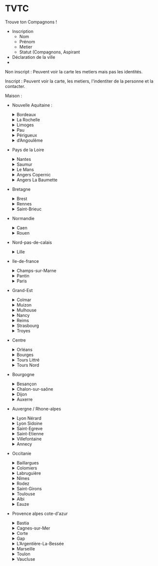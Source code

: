 # TVTC

Trouve ton Compagnons ! 

- Inscription 
  - Nom
  - Prénom
  - Metier 
  - Statut (Compagnons, Aspirant
- Déclaration de la ville 
- 

Non inscript : 
Peuvent voir la carte les metiers mais pas les identités.

Inscript : 
Peuvent voir la carte, les metiers, l'indentiter de la personne et la contacter.



Maison : 

- Nouvelle Aquitaine : 
  <details>
  <summary>Bordeaux</summary>

    ```
    La maison de Bordeaux / Siège régional
    Compagnons du Devoir
    76, rue Laroche
    33000 Bordeaux
    ```
  </details>
  
  <details>
  <summary>La Rochelle</summary>

    ```
    La maison de La Rochelle / Siège régional
    Compagnons du Devoir
    1, rue Théroigne de Méricourt
    CS 40801
    17041 La Rochelle Cedex 01
    ```
  </details>

    <details>
  <summary>Limoges</summary>

    ```
    La maison de Limoges
    Compagnons du Devoir
    Rue du Puy Pezard
    87270 Couzeix
    ```
  </details>

    <details>
  <summary>Pau</summary>

    ```
    La maison de Pau
    Compagnons du Devoir 
    Allée Pierre Tourne
    64110 Gelos
    ```
  </details>

    <details>
  <summary>Périgueux</summary>

    ```
    La maison de Périgueux
    Compagnons du Devoir 
    Allée des Sports - Chercuzac
    24650 Chancelade
    ```
  </details>

    <details>
  <summary>d’Angoulême</summary>

    ```
   La maison d’Angoulême
    Compagnons du Devoir 
    35, avenue De Montbron
    16340 L’Isle-d’Espagnac
    ```
  </details>

    

- Pays de la Loire
  <details>
  <summary>Nantes</summary>

    ```
    La maison de Nantes
    Compagnons du Devoir 
    48 Quai Malakoff
    44000 Nantes
    ```
  </details>
  <details>
  <summary>Saumur</summary>

    ```
    La maison de Saumur
    Compagnons du Devoir
    Rue Duplessis-Mornay
    49400 Saumur 
    ```
  </details>
  <details>
  <summary>Le Mans</summary>

    ```
    La maison du Mans
    Compagnons du Devoir 
    114, Grande Rue
    72000 Le Mans
    ```
  </details>

  <details>
  <summary>Angers Copernic</summary>

    ```
    La maison d’Angers Copernic / Siège régional
    Compagnons du Devoir
    25, Boulevard Copernic
    49100 Angers
    ```
  </details>
  <details>
  <summary>Angers La Baumette</summary>

    ```
    La maison d’Angers La Baumette
    Les Compagnons du Devoir 
    3, Boulevard Marc Leclerc
    49100 Angers
    ```
  </details>

- Bretagne
  <details>
  <summary>Brest</summary>

    ```
    La maison de Brest
    Compagnons du Devoir 
    155, rue de Verdun 
    29200 Brest
    ```
  </details>
  <details>
  <summary>Rennes </summary>

    ```
    La maison de Rennes / Siège régional
    Compagnons du Devoir
    2, rue Jules Verne
    35000 Rennes
    ```
  </details>
  <details>
  <summary>Saint-Brieuc</summary>

    ```
    La maison de Trégueux (Saint-Brieuc)
    Compagnons du Devoir
    25 bis, rue de Verdun
    22950 Trégueux  
    ```
  </details>

- Normandie
  <details>
  <summary>Caen</summary>

    ```
    La maison de Caen
    Compagnons du Devoir
    34, rue des Rosiers
    14000 Caen
    ```
  </details>

  <details>
  <summary>Rouen </summary>

    ```
    La maison de Rouen / Siège régional
    Compagnons du Devoir
    Ferme Henry
    Rue Francis Poulenc
    76130 Mont-Saint-Aignan  
    ```
  </details>

- Nord-pas-de-calais
  <details>
  <summary>Lille </summary>

    ```
    La maison de Lille / Siège régional
    Siège régional Compagnons du Devoir
    118, rue de Babylone
    59491 Villeneuve d'Ascq 
    ```
  </details>

- Ile-de-france
  <details>
  <summary>Champs-sur-Marne </summary>

    ```
    La maison de Champs-sur-Marne
    Compagnons du Devoir 
    9, boulevard Descartes
    77420 Champs-sur-Marne
    ```
  </details>
  <details>
  <summary>Pantin </summary>

    ```
    La maison de Pantin
    Compagnons du Devoir 
    22, rue des Grilles
    93500 Pantin  
    ```
  </details>
  <details>
  <summary>Paris </summary>

    ```
    La maison de Paris / Siège régional
    Compagnons du Devoir
    1, place Saint Gervais
    75004 Paris
    ```
  </details>

- Grand-Est
  <details>
  <summary>Colmar </summary>

    ```
    Compagnons du Devoir
    30 rue Edouard Richard
    68000 Colmar
    ```
  </details>
  <details>
  <summary>Muizon  </summary>

    ```
    Compagnons du Devoir
    42, rue de Reims
    51140 Muizon
    ```
  </details>
  <details>
  <summary>Mulhouse </summary>

    ```
    Compagnons du Devoir 
    50 boulevard Charles-Stoessel
    68200 Mulhouse
    ```
  </details>
  <details>
  <summary>Nancy </summary>

    ```
    Compagnons du Devoir 
    ZA Renémont
    6 avenue du Général de Gaulle
    54140 Jarville La Malgrange
    ```
  </details>
  <details>
  <summary>Reims </summary>

    ```
    Compagnons du Devoir 
    115, boulevard Charles Arnould
    51100 Reims
    ```
  </details>
  <details>
  <summary>Strasbourg </summary>

    ```
    Compagnons du Devoir 
    2, rue de Wasselonne - CS70026
    67085 Strasbourg
    ```
  </details>
  <details>
  <summary>Troyes </summary>

    ```
    Compagnons du Devoir 
    9, rue Marie Curie
    10000 Troyes
    ```
  </details>

- Centre

  <details>
  <summary>Orléans </summary>

    ```
    La maison d'Orléans
    Compagnons du Devoir 
    22, place Louis XI
    45000 Orléans
    ```
  </details>

  <details>
  <summary>Bourges </summary>

    ```
    La maison de Bourges
    F.J.T Tivoli
    3, rue de Moulon 
    18000 Bourges
    ```
  </details>

  <details>
  <summary>Tours Littré </summary>

    ```
    La maison de Tours centre (Tours Littré)
    Compagnons du Devoir 
    8, rue Littré
    37000 Tours
    ```
  </details>

  <details>
  <summary>Tours Nord </summary>

    ```
    La maison de Tours Nord / Siège régional
    Compagnons du Devoir
    25, rue de Franche-Comté
    37100 Tours
    ```
  </details>

- Bourgogne

  <details>
  <summary>Besançon </summary>

    ```
    La maison de Besançon
    Compagnons du Devoir
    25, rue Jean Wyrsch
    25000 Besançon
    ```
  </details>

  <details>
  <summary>Chalon-sur-saône </summary>

    ```
    La maison de Chalon-sur-saône
    Compagnons du Devoir
    67 A rue du Général-Giraud
    71100 Chalon-sur-Saône
    ```
  </details>

  <details>
  <summary>Dijon  </summary>

    ```
    La maison de Dijon / Siège régional
    Compagnons du Devoir
    1, rue Jean Mazen
    21000 Dijon
    ```
  </details>

  <details>
  <summary>Auxerre  </summary>

    ```
    La maison d’Auxerre
    Compagnons du Devoir 
    6, rue Saint-Pélerin
    89000 Auxerre
    ```
  </details>

- Auvergne / Rhone-alpes
  <details>
  <summary>Lyon Nérard  </summary>

    ```
    La maison de Lyon Nérard
    Compagnons du Devoir 
    9 Rue Nerard - Bp 407
    69338 Lyon Cedex 09
    ```
  </details>

  <details>
  <summary>Lyon Sidoine  </summary>

    ```
    La maison de Lyon Sidoine / Siège régional
    Compagnons du Devoir
    53, av. Sidoine Apollinaire
    69009 Lyon Cedex 09
    ```
  </details>

  <details>
  <summary>Saint-Egreve  </summary>

    ```
    La maison de Saint-Egreve
    Les Compagnons du Devoir 
    1, rue Champaviotte
    38120 Saint-Egreve
    ```
  </details>

  <details>
  <summary>Saint-Etienne  </summary>

    ```
    La maison de Saint-Etienne
    Les Compagnons du Devoir 
    34, rue Raoul Follereau
    42350 La Talaudiere
    ```
  </details>

  <details>
  <summary>Villefontaine  </summary>

    ```
    La maison de Villefontaine
    Compagnons du Devoir 
    90 Boulevard de Villefontaine
    38090 Villefontaine
    ```
  </details>

  <details>
  <summary>Annecy  </summary>

    ```
    La maison d’Annecy
    Compagnons du Devoir 
    La Roseraie
    74370 Villaz
    ```
  </details>

- Occitanie

  <details>
  <summary>Baillargues  </summary>

    ```
    La maison de Baillargues
    Compagnons du Devoir 
    1, avenue des Compagnons du Devoir
    34670 Baillargues
    ```
  </details>

  <details>
  <summary>Colomiers   </summary>

    ```
    La maison de Colomiers / Siège régional
    Compagnons du Devoir
    5, rue Hyacinthe Dubreuil
    31770 Colomiers
    ```
  </details>

  <details>
  <summary>Labruguière   </summary>

    ```
    La maison de Labruguière
    Compagnons du Devoir
    5, avenue Robert Schuman
    81290 Labruguière
    ```
  </details>

  <details>
  <summary>Nîmes   </summary>

    ```
    La maison de Nîmes / Siège régional
    Compagnons du Devoir
    3, chemin du Compagnon
    30900 Nîmes
    ```
  </details>

  <details>
  <summary>Rodez   </summary>

    ```
    La maison de Rodez
    Compagnons du Devoir 
    6, impasse Cambon
    12000 Rodez
    ```
  </details>

  <details>
  <summary>Saint-Girons   </summary>

    ```
    La maison de Saint-Girons
    Compagnons du Devoir
    28, avenue René Plaisant
    09200 Saint-Girons
    ```
  </details>

  <details>
  <summary>Toulouse   </summary>

    ```
    La maison de Toulouse
    Compagnons du Devoir 
    28, rue des Pyrénées
    31400 Toulouse
    ```
  </details>


  <details>
  <summary>Albi   </summary>

    ```
    La maison d’Albi
    Compagnons du Devoir
    2-4-6, rue du Maréchal Lyautey
    81000 Albi
    ```
  </details>

  <details>
  <summary>Eauze   </summary>

    ```
    La maison d’Eauze
    Compagnons du Devoir
    Lieu-dit Prat Lacassagne
    Route de Castelnau
    32800 Eauze
    ```
  </details>

- Provence alpes cote-d'azur

  <details>
  <summary>Bastia   </summary>

    ```
    La maison de Bastia
    Compagnons du Devoir
    546 Qua Brancale
    20290 Lucciana
    ```
  </details>

  <details>
  <summary>Cagnes-sur-Mer   </summary>

    ```
    La maison de Cagnes-sur-Mer
    Compagnons du Devoir 
    19, chemin du Travail
    06800 Cagnes Sur Mer
    ```
  </details>

  <details>
  <summary>Corte   </summary>

    ```
    La maison de Corte
    Compagnons du Devoir
    Centre AFPA - Quartier Porette
    20250 Corte
    ```
  </details>

  <details>
  <summary>Gap   </summary>

    ```
    La maison de Gap
    Compagnons du Devoir
    Le Chalet
    Route de Veynes
    La Fressinouse
    05000 Gap 
    ```
  </details>

  <details>
  <summary>L’Argentière-La-Bessée   </summary>

    ```
    La maison de L’Argentière-La-Bessée
    Compagnons du Devoir 
    403, avenue du Général de Gaulle
    05120 L’Argentière-La Bessée
    ```
  </details>

  <details>
  <summary>Marseille    </summary>

    ```
    La maison de Marseille / Siège régional
    Compagnons du Devoir
    182-184, rue du Docteur Cauvin
    13012 Marseille
    ```
  </details>

  <details>
  <summary>Toulon   </summary>

    ```
    La maison de Toulon
    Compagnons du Devoir 
    459 avenue de Draguignan
    83130 La Garde
    ```
  </details>

  <details>
  <summary>Vaucluse    </summary>

    ```
    La maison de Vaucluse / Salon-de-Provence
    Les Compagnons du Devoir
    210 boulevard Foch
    13300 Salon-de-Provence
    ```
  </details>





